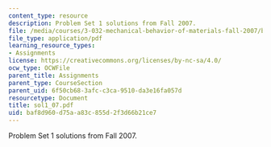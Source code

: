 ```yaml
---
content_type: resource
description: Problem Set 1 solutions from Fall 2007.
file: /media/courses/3-032-mechanical-behavior-of-materials-fall-2007/baf8d960d75aa83c855d2f3d66b21ce7_sol1_07.pdf
file_type: application/pdf
learning_resource_types:
- Assignments
license: https://creativecommons.org/licenses/by-nc-sa/4.0/
ocw_type: OCWFile
parent_title: Assignments
parent_type: CourseSection
parent_uid: 6f50cb68-3afc-c3ca-9510-da3e16fa057d
resourcetype: Document
title: sol1_07.pdf
uid: baf8d960-d75a-a83c-855d-2f3d66b21ce7
---
```

Problem Set 1 solutions from Fall 2007.